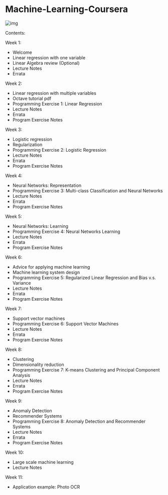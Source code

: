 # Machine-Learning-Coursera

![img](https://user-images.githubusercontent.com/30755050/162565060-98590c37-1845-49d4-a121-6995c49a3c05.png)

Contents:

Week 1:
  - Welcome
  - Linear regression with one variable
  - Linear Algebra review (Optional)
  - Lecture Notes
  - Errata
  
Week 2:
  - Linear regression with multiple variables
  - Octave tutorial pdf
  - Programming Exercise 1: Linear Regression
  - Lecture Notes
  - Errata
  - Program Exercise Notes
  
Week 3:
  - Logistic regression
  - Regularization
  - Programming Exercise 2: Logistic Regression
  - Lecture Notes
  - Errata
  - Program Exercise Notes
  
Week 4:
  - Neural Networks: Representation
  - Programming Exercise 3: Multi-class Classification and Neural Networks
  - Lecture Notes
  - Errata
  - Program Exercise Notes
  
Week 5:
  - Neural Networks: Learning
  - Programming Exercise 4: Neural Networks Learning
  - Lecture Notes
  - Errata
  - Program Exercise Notes
  
Week 6:
  - Advice for applying machine learning
  - Machine learning system design
  - Programming Exercise 5: Regularized Linear Regression and Bias v.s. Variance
  - Lecture Notes
  - Errata
  - Program Exercise Notes

Week 7:
  - Support vector machines
  - Programming Exercise 6: Support Vector Machines
  - Lecture Notes
  - Errata
  - Program Exercise Notes

Week 8:
  - Clustering
  - Dimensionality reduction
  - Programming Exercise 7: K-means Clustering and Principal Component Analysis
  - Lecture Notes
  - Errata
  - Program Exercise Notes

Week 9:
  - Anomaly Detection
  - Recommender Systems
  - Programming Exercise 8: Anomaly Detection and Recommender Systems
  - Lecture Notes
  - Errata
  - Program Exercise Notes

Week 10:
  - Large scale machine learning
  - Lecture Notes

Week 11:
  - Application example: Photo OCR

